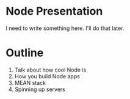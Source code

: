 # Node Presentation

I need to write something here. I'll do that later.

# Outline

  1. Talk about how cool Node is
  2. How you build Node apps
  3. MEAN stack
  4. Spinning up servers
